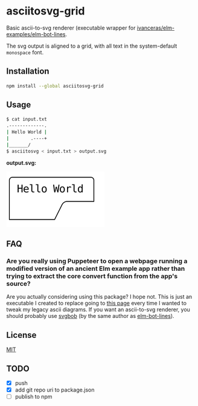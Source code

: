 # asciitosvg-grid

Basic ascii-to-svg renderer (executable wrapper for [ivanceras/elm-examples/elm-bot-lines][elm-bot-lines-gh].

The svg output is aligned to a grid, with all text in the system-default `monospace` font.

## Installation

```sh
npm install --global asciitosvg-grid
```

## Usage

```sh
$ cat input.txt
.-------------.
| Hello World |
|        .----+
|_______/
$ asciitosvg < input.txt > output.svg
```

**output.svg:**

![output.svg in demo](./demo/output.svg)

## FAQ

### Are you really using Puppeteer to open a webpage running a modified version of an ancient Elm example app rather than trying to extract the core convert function from the app's source?

Are you actually considering using this package? I hope not. This is just an executable I created to replace going to [this page][elm-bot-lines] every time I wanted to tweak my legacy ascii diagrams. If you want an ascii-to-svg renderer, you should probably use [svgbob][svgbob] (by the same author as [elm-bot-lines][elm-bot-lines]).

<!-- ### Do you do anything more respectable?

🤔 -->

## License

[MIT](https://choosealicense.com/licenses/mit/)

[elm-bot-lines]: https://ivanceras.github.io/elm-examples/elm-bot-lines/
[elm-bot-lines-gh]: https://github.com/ivanceras/elm-examples/tree/master/elm-bot-lines
[svgbob]: https://github.com/ivanceras/svgbob

## TODO

- [x] push
- [x] add git repo uri to package.json
- [ ] publish to npm